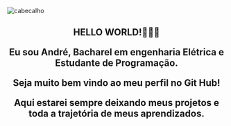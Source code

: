 ![cabecalho](https://user-images.githubusercontent.com/76225863/115777968-531b9e80-a38c-11eb-871d-39d0829bb2b5.gif)



<h2 align="center">
HELLO WORLD!👋👋👋
  </p>
</details>

Eu sou André, Bacharel em engenharia Elétrica e Estudante de Programação.
</p>
Seja muito bem vindo ao meu perfil no Git Hub!
</p>
Aqui estarei sempre deixando meus projetos e toda a trajetória de meus aprendizados.
